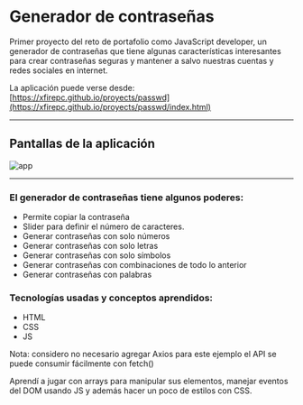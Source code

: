 # Generador de contraseñas

Primer proyecto del reto de portafolio como JavaScript developer, un generador de contraseñas que tiene algunas características interesantes para crear contraseñas seguras y mantener a salvo nuestras cuentas y redes sociales en internet.

La aplicación puede verse desde: [https://xfirepc.github.io/proyects/passwd](https://xfirepc.github.io/proyects/passwd/index.html)

---------
## Pantallas de la aplicación
![app](https://i.ibb.co/Qftm7Bb/download.png)

---------

### El generador de contraseñas tiene algunos poderes:

- Permite copiar la contraseña
- Slider para definir el número de caracteres.
- Generar contraseñas con solo números
- Generar contraseñas con solo letras
- Generar contraseñas con solo símbolos
- Generar contraseñas con combinaciones de todo lo anterior
- Generar contraseñas con palabras


### Tecnologías usadas y conceptos aprendidos:

- HTML
- CSS
- JS

 Nota: considero no necesario agregar Axios para este ejemplo el API se puede consumir fácilmente con fetch()

Aprendí a jugar con arrays para manipular sus elementos, manejar eventos del DOM usando JS y además hacer un poco de estilos con CSS.